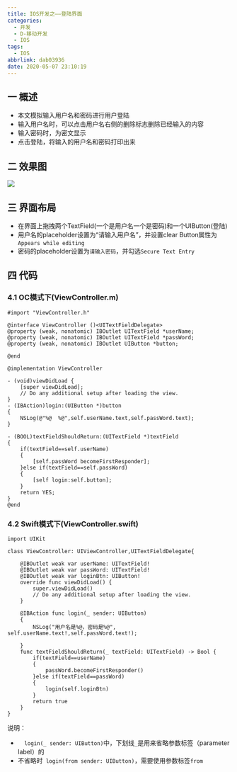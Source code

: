 ```yaml
---
title: IOS开发之——登陆界面
categories:
  - 开发
  - D-移动开发
  - IOS
tags:
  - IOS
abbrlink: dab03936
date: 2020-05-07 23:10:19
---
```

## 一 概述

* 本文模拟输入用户名和密码进行用户登陆
* 输入用户名时，可以点击用户名右侧的删除标志删除已经输入的内容
* 输入密码时，为密文显示
* 点击登陆，将输入的用户名和密码打印出来

<!--more-->

## 二 效果图

![][1]
## 三 界面布局

* 在界面上拖拽两个TextField(一个是用户名一个是密码)和一个UIButton(登陆)
* 用户名的placeholder设置为“请输入用户名”，并设置clear Button属性为`Appears while editing`
* 密码的placeholder设置为`请输入密码`，并勾选`Secure Text Entry`

## 四 代码

### 4.1 OC模式下(ViewController.m)

```
#import "ViewController.h"

@interface ViewController ()<UITextFieldDelegate>
@property (weak, nonatomic) IBOutlet UITextField *userName;
@property (weak, nonatomic) IBOutlet UITextField *passWord;
@property (weak, nonatomic) IBOutlet UIButton *button;

@end

@implementation ViewController

- (void)viewDidLoad {
    [super viewDidLoad];
    // Do any additional setup after loading the view.
}
- (IBAction)login:(UIButton *)button
{
    NSLog(@"%@  %@",self.userName.text,self.passWord.text);
}

- (BOOL)textFieldShouldReturn:(UITextField *)textField
{
    if(textField==self.userName)
    {
        [self.passWord becomeFirstResponder];
    }else if(textField==self.passWord)
    {
        [self login:self.button];
    }
    return YES;
}
@end
```

### 4.2 Swift模式下(ViewController.swift)

```
import UIKit

class ViewController: UIViewController,UITextFieldDelegate{

    @IBOutlet weak var userName: UITextField!
    @IBOutlet weak var passWord: UITextField!
    @IBOutlet weak var loginBtn: UIButton!
    override func viewDidLoad() {
        super.viewDidLoad()
        // Do any additional setup after loading the view.
    }

    @IBAction func login(_ sender: UIButton)
    {
        NSLog("用户名是%@，密码是%@", self.userName.text!,self.passWord.text!);
        
    }
    func textFieldShouldReturn(_ textField: UITextField) -> Bool {
        if(textField==userName)
        {
            passWord.becomeFirstResponder()
        }else if(textField==passWord)
        {
            login(self.loginBtn)
        }
        return true
    }
}
```

说明：

* `  login(_ sender: UIButton)`中，下划线`_`是用来省略参数标签（parameter label）的
* 不省略时` login(from sender: UIButton)`，需要使用参数标签`from`


[1]:https://jsd.onmicrosoft.cn/gh/PGzxc/CDN/blog-ios/ios-login-username-password.gif

